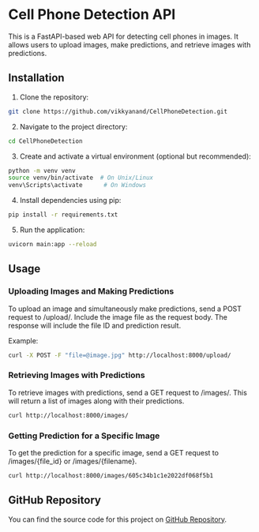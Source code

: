 # Cell Phone Detection API

This is a FastAPI-based web API for detecting cell phones in images. It allows users to upload images, make predictions, and retrieve images with predictions.

## Installation

1. Clone the repository:

```bash
git clone https://github.com/vikkyanand/CellPhoneDetection.git
```

2. Navigate to the project directory:

```bash
cd CellPhoneDetection
```

3. Create and activate a virtual environment (optional but recommended):

```bash
python -m venv venv
source venv/bin/activate  # On Unix/Linux
venv\Scripts\activate      # On Windows
```

4. Install dependencies using pip:

```bash
pip install -r requirements.txt
```

5. Run the application:

```bash
uvicorn main:app --reload
```

## Usage

### Uploading Images and Making Predictions

To upload an image and simultaneously make predictions, send a POST request to /upload/. Include the image file as the request body. The response will include the file ID and prediction result.

Example:

```bash
curl -X POST -F "file=@image.jpg" http://localhost:8000/upload/
```

### Retrieving Images with Predictions

To retrieve images with predictions, send a GET request to /images/. This will return a list of images along with their predictions.

```bash
curl http://localhost:8000/images/
```

### Getting Prediction for a Specific Image

To get the prediction for a specific image, send a GET request to /images/{file_id} or /images/{filename}.

```bash
curl http://localhost:8000/images/605c34b1c1e2022df068f5b1
```

## GitHub Repository

You can find the source code for this project on [GitHub Repository](https://github.com/vikkyanand/CellPhoneDetection).
